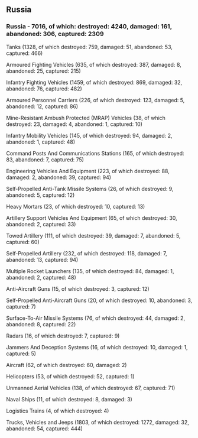 
 
 ## Russia
 
 ### Russia - 7016, of which: destroyed: 4240, damaged: 161, abandoned: 306, captured: 2309

 

 

 Tanks (1328, of which destroyed: 759, damaged: 51, abandoned: 53, captured: 466)

 Armoured Fighting Vehicles (635, of which destroyed: 387, damaged: 8, abandoned: 25, captured: 215)

 Infantry Fighting Vehicles (1459, of which destroyed: 869, damaged: 32, abandoned: 76, captured: 482)

 Armoured Personnel Carriers (226, of which destroyed: 123, damaged: 5, abandoned: 12, captured: 86)

 Mine-Resistant Ambush Protected (MRAP) Vehicles (38, of which destroyed: 23, damaged: 4, abandoned: 1, captured: 10)

 Infantry Mobility Vehicles (145, of which destroyed: 94, damaged: 2, abandoned: 1, captured: 48)

 Command Posts And Communications Stations (165, of which destroyed: 83, abandoned: 7, captured: 75)

 Engineering Vehicles And Equipment (223, of which destroyed: 88, damaged: 2, abandoned: 39, captured: 94)

 Self-Propelled Anti-Tank Missile Systems (26, of which destroyed: 9, abandoned: 5, captured: 12)

 Heavy Mortars (23, of which destroyed: 10, captured: 13)

 Artillery Support Vehicles And Equipment (65, of which destroyed: 30, abandoned: 2, captured: 33)

 Towed Artillery (111, of which destroyed: 39, damaged: 7, abandoned: 5, captured: 60)

 Self-Propelled Artillery (232, of which destroyed: 118, damaged: 7, abandoned: 13, captured: 94)

 Multiple Rocket Launchers (135, of which destroyed: 84, damaged: 1, abandoned: 2, captured: 48)

 Anti-Aircraft Guns (15, of which destroyed: 3, captured: 12)

 Self-Propelled Anti-Aircraft Guns (20, of which destroyed: 10, abandoned: 3, captured: 7)

 Surface-To-Air Missile Systems (76, of which destroyed: 44, damaged: 2, abandoned: 8, captured: 22)

 Radars (16, of which destroyed: 7, captured: 9)

 Jammers And Deception Systems (16, of which destroyed: 10, damaged: 1, captured: 5)

 Aircraft (62, of which destroyed: 60, damaged: 2)

 Helicopters (53, of which destroyed: 52, captured: 1)

 Unmanned Aerial Vehicles (138, of which destroyed: 67, captured: 71)

 Naval Ships (11, of which destroyed: 8, damaged: 3)

 Logistics Trains (4, of which destroyed: 4)

 Trucks, Vehicles and Jeeps (1803, of which destroyed: 1272, damaged: 32, abandoned: 54, captured: 444)

